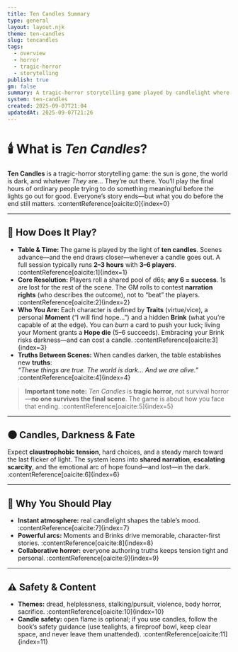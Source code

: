 ```yaml
---
title: Ten Candles Summary
type: general
layout: layout.njk
theme: ten-candles
slug: tencandles
tags:
  - overview
  - horror
  - tragic-horror
  - storytelling
publish: true
gm: false
summary: A tragic-horror storytelling game played by candlelight where hope flares—and fades.
system: ten-candles
created: 2025-09-07T21:04
updatedAt: 2025-09-07T21:26
---
```


# 🕯️ What is *Ten Candles*?

**Ten Candles** is a tragic-horror storytelling game: the sun is gone, the world is dark, and whatever *They* are… They’re out there. You’ll play the final hours of ordinary people trying to do something meaningful before the lights go out for good. Everyone’s story ends—but what you do before the end still matters. :contentReference[oaicite:0]{index=0}

---

## 🎲 How Does It Play?

- **Table & Time:** The game is played by the light of **ten candles**. Scenes advance—and the end draws closer—whenever a candle goes out. A full session typically runs **2–3 hours** with **3–6 players**. :contentReference[oaicite:1]{index=1}  
- **Core Resolution:** Players roll a shared pool of d6s; **any 6 = success**. 1s are lost for the rest of the scene. The GM rolls to contest **narration rights** (who describes the outcome), not to “beat” the players. :contentReference[oaicite:2]{index=2}  
- **Who You Are:** Each character is defined by **Traits** (virtue/vice), a personal **Moment** (“I will find hope…”) and a hidden **Brink** (what you’re capable of at the edge). You can *burn* a card to push your luck; living your Moment grants a **Hope die** (5–6 succeeds). Embracing your Brink risks darkness—and can cost a candle. :contentReference[oaicite:3]{index=3}  
- **Truths Between Scenes:** When candles darken, the table establishes new **truths**:  
  *“These things are true. The world is dark… And we are alive.”* :contentReference[oaicite:4]{index=4}

> **Important tone note:** *Ten Candles* is **tragic horror**, not survival horror—**no one survives the final scene**. The game is about how you face that ending. :contentReference[oaicite:5]{index=5}

---

## 🌑 Candles, Darkness & Fate

Expect **claustrophobic tension**, hard choices, and a steady march toward the last flicker of light. The system leans into **shared narration**, **escalating scarcity**, and the emotional arc of hope found—and lost—in the dark. :contentReference[oaicite:6]{index=6}

---

## 🧠 Why You Should Play

- **Instant atmosphere:** real candlelight shapes the table’s mood. :contentReference[oaicite:7]{index=7}  
- **Powerful arcs:** Moments and Brinks drive memorable, character-first stories. :contentReference[oaicite:8]{index=8}  
- **Collaborative horror:** everyone authoring truths keeps tension tight and personal. :contentReference[oaicite:9]{index=9}

---

## ⚠️ Safety & Content

- **Themes:** dread, helplessness, stalking/pursuit, violence, body horror, sacrifice. :contentReference[oaicite:10]{index=10}  
- **Candle safety:** open flame is optional; if you use candles, follow the book’s safety guidance (use tealights, a fireproof bowl, keep clear space, and never leave them unattended). :contentReference[oaicite:11]{index=11}
